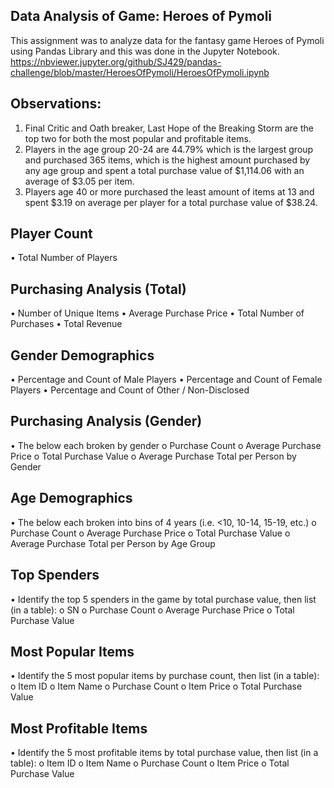 

## Data Analysis of Game: Heroes of Pymoli 


This assignment was to analyze data for the fantasy game Heroes of Pymoli using Pandas Library and this was done in the Jupyter Notebook.
https://nbviewer.jupyter.org/github/SJ429/pandas-challenge/blob/master/HeroesOfPymoli/HeroesOfPymoli.ipynb

## Observations:
1.	Final Critic and Oath breaker, Last Hope of the Breaking Storm are the top two for both the most popular and profitable items.
2.	Players in the age group 20-24 are 44.79% which is the largest group and purchased 365 items, which is the highest amount purchased by any age group and spent a total purchase value of $1,114.06 with an average of $3.05 per item.
3.	Players age 40 or more purchased the least amount of items at 13 and spent $3.19 on average per player for a total purchase value of $38.24.


## Player Count
•	Total Number of Players

## Purchasing Analysis (Total)
•	Number of Unique Items
•	Average Purchase Price
•	Total Number of Purchases
•	Total Revenue

## Gender Demographics
•	Percentage and Count of Male Players
•	Percentage and Count of Female Players
•	Percentage and Count of Other / Non-Disclosed

## Purchasing Analysis (Gender)
•	The below each broken by gender
o	Purchase Count
o	Average Purchase Price
o	Total Purchase Value
o	Average Purchase Total per Person by Gender

## Age Demographics
•	The below each broken into bins of 4 years (i.e. <10, 10-14, 15-19, etc.)
o	Purchase Count
o	Average Purchase Price
o	Total Purchase Value
o	Average Purchase Total per Person by Age Group

## Top Spenders
•	Identify the top 5 spenders in the game by total purchase value, then list (in a table):
o	SN
o	Purchase Count
o	Average Purchase Price
o	Total Purchase Value

## Most Popular Items
•	Identify the 5 most popular items by purchase count, then list (in a table):
o	Item ID
o	Item Name
o	Purchase Count
o	Item Price
o	Total Purchase Value

## Most Profitable Items
•	Identify the 5 most profitable items by total purchase value, then list (in a table):
o	Item ID
o	Item Name
o	Purchase Count
o	Item Price
o	Total Purchase Value
